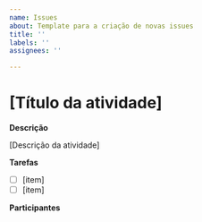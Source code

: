 ```yaml
---
name: Issues
about: Template para a criação de novas issues
title: ''
labels: ''
assignees: ''

---
```


# [Título da atividade]

**Descrição**

[Descrição da atividade]

**Tarefas** 
 - [ ] [item]
 - [ ] [item]

**Participantes**
